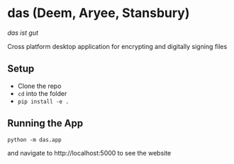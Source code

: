 # das (Deem, Aryee, Stansbury)
_das ist gut_

Cross platform desktop application for encrypting and digitally signing files

## Setup
- Clone the repo
- `cd` into the folder
- `pip install -e .`

## Running the App
`python -m das.app`

and navigate to http://localhost:5000 to see the website

